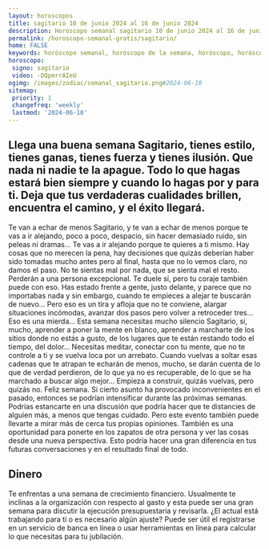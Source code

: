 ```yaml
---
layout: horoscopos
title: sagitario 10 de junio 2024 al 16 de junio 2024 
description: Horóscopo semanal sagitario 10 de junio 2024 al 16 de junio 2024. Llega una buena semana Sagitario, tienes estilo, tienes ganas, tienes fuerza y tienes ilusión. Que nada ni nadie te la apague. Todo lo que hagas estará bien siempre y cuando lo hagas por y para ti. Deja que tus verdaderas cualidades brillen, encuentra el camino, y el éxito llegará. 
permalink: /horoscopo-semanal-gratis/sagitario/
home: FALSE
keywords: horóscopo semanal, horóscopo de la semana, horóscopo, horóscopo gratis,horóscopos, horóscopo esperanza gracia, horoscopos sagitario la semana, horóscopos gratis, Tarot, Astrologia, Zodíaco, sagitario, horoscopo gratis, semanal
horoscopo:
 signo: sagitario
 video: -DQpmrrAIeU
ogimg: /images/zodiac/semanal_sagitario.png#2024-06-10
sitemap:
 priority: 1
 changefreq: 'weekly'
 lastmod: '2024-06-10'
---
```




## Llega una buena semana Sagitario, tienes estilo, tienes ganas, tienes fuerza y tienes ilusión. Que nada ni nadie te la apague. Todo lo que hagas estará bien siempre y cuando lo hagas por y para ti. Deja que tus verdaderas cualidades brillen, encuentra el camino, y el éxito llegará. 

Te van a echar de menos Sagitario, y te van a echar de menos porque te vas a ir alejando, poco a poco, despacio, sin hacer demasiado ruido, sin peleas ni dramas… Te vas a ir alejando porque te quieres a ti mismo. Hay cosas que no merecen la pena, hay decisiones que quizás deberían haber sido tomadas mucho antes pero al final, hasta que no lo vemos claro, no damos el paso. No te sientas mal por nada, que se sienta mal el resto. Perderán a una persona excepcional. Te duele sí, pero tu coraje también puede con eso. Has estado frente a gente, justo delante, y parece que no importabas nada y sin embargo, cuando te empieces a alejar te buscarán de nuevo… Pero eso es un tira y afloja que no te conviene, alargar situaciones incómodas, avanzar dos pasos pero volver a retroceder tres… Eso es una mierda… Esta semana necesitas mucho silencio Sagitario, sí, mucho, aprender a poner la mente en blanco, aprender a marcharte de los sitios donde no estás a gusto, de los lugares que te están restando todo el tiempo, del dolor… Necesitas meditar, conectar con tu mente, que no te controle a ti y se vuelva loca por un arrebato. Cuando vuelvas a soltar esas cadenas que te atrapan te echarán de menos, mucho, se darán cuenta de lo que de verdad perdieron, de lo que ya no es recuperable, de lo que se ha marchado a buscar algo mejor… Empieza a construir, quizás vuelvas, pero quizás no. Feliz semana.
Si cierto asunto ha provocado inconvenientes en el pasado, entonces se podrían intensificar durante las próximas semanas. Podrías estancarte en una discusión que podría hacer que te distancies de alguien más, a menos que tengas cuidado. Pero este evento también puede llevarte a mirar más de cerca tus propias opiniones. También es una oportunidad para ponerte en los zapatos de otra persona y ver las cosas desde una nueva perspectiva. Esto podría hacer una gran diferencia en tus futuras conversaciones y en el resultado final de todo.

## Dinero

Te enfrentas a una semana de crecimiento financiero. Usualmente te inclinas a la organización con respecto al gasto y esta puede ser una gran semana para discutir la ejecución presupuestaria y revisarla. ¿El actual está trabajando para ti o es necesario algún ajuste? Puede ser útil el registrarse en un servicio de banca en línea o usar herramientas en línea para calcular lo que necesitas para tu jubilación.